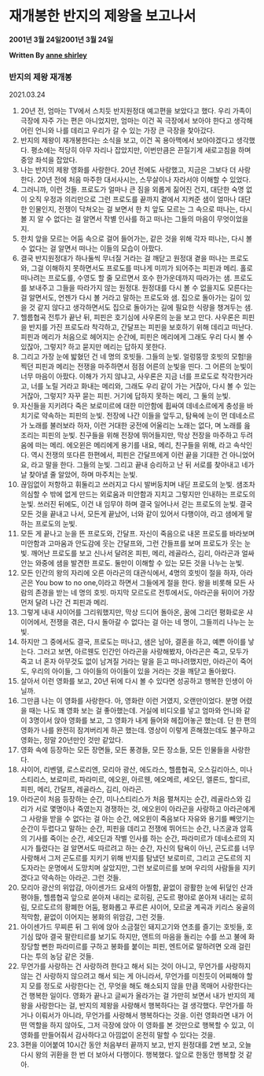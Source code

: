 # 재개봉한 반지의 제왕을 보고나서

**2001년 3월 24일2001년 3월 24일**

**Written By [anne shirley](https://springtail-papaya-hefh.squarespace.com/essay?author=600ccc46fca7d614a7dbe498)**

### 반지의 제왕 재개봉

2021.03.24

1. 20년 전, 엄마는 TV에서 스치듯 반지원정대 예고편을 보았다고 했다. 우리 가족이 극장에 자주 가는 편은 아니었지만, 엄마는 이건 꼭 극장에서 보아야 한다고 생각해 어린 언니와 나를 데리고 우리가 갈 수 있는 가장 큰 극장을 찾아갔다.
2. 반지의 제왕이 재개봉한다는 소식을 보고, 이건 꼭 용아맥에서 보아야겠다고 생각했다. 평소에는 적당히 아무 자리나 잡았지만, 이번만큼은 끈질기게 새로고침을 하며 중앙 좌석을 잡았다.
3. 나는 반지의 제왕 영화를 사랑한다. 20년 전에도 사랑했고, 지금은 그보다 더 사랑한다. 20년 전에 처음 마주한 대서사시는, 스무살이나 자라서야 이해할 수 있었다.
4. 그러니까, 이런 것들. 프로도가 얼마나 큰 짐을 외롭게 짊어진 건지, 대단한 숙명 없이 오직 우정과 의리만으로 그런 프로도를 끝까지 곁에서 지켜준 샘이 얼마나 대단한 인물인지, 전쟁이 닥쳐오는 걸 보면서 한 치 앞도 모르는 그 속으로 떠나는, 다시 볼 지 알 수 없다는 걸 알면서 작별 인사를 하고 떠나는 그들의 마음이 무엇이었을지.
5. 한치 앞을 모르는 어둠 속으로 걸어 들어가는, 같은 것을 위해 각자 떠나는, 다시 볼 수 없다는 걸 알면서 떠나는 이들의 모습이 아팠다.
6. 결국 반지원정대가 하나둘씩 무너질 거라는 걸 깨닫고 원정대 곁을 떠나는 프로도와, 그걸 이해하지 못하면서도 프로도를 떠나게 미끼가 되어주는 피핀과 메리. 홀로 떠나려는 프로도를, 수영도 할 줄 모르면서 호수 한가운데까지 따라가는 샘. 프로도를 보내주고 그들을 따라가지 않는 원정대. 원정대를 다시 볼 수 없을지도 모른다는 걸 알면서도, 언젠가 다시 볼 거라고 말하는 프로도와 샘. 집으로 돌아가는 길이 있을 것 같지 않다고 생각하면서도 집으로 돌아가는 길에 필요한 식량을 챙겨두는 샘.
7. 헬름협곡 전투가 끝난 뒤, 피핀은 호기심에 사우론의 눈을 보고 만다. 사우론은 피핀을 반지를 가진 프로도라 착각하고, 간달프는 피핀을 보호하기 위해 데리고 떠난다. 피핀과 메리가 처음으로 헤어지는 순간에, 피핀은 메리에게 그래도 우리 다시 볼 수 있잖아, 그렇지? 하고 묻지만 메리는 답하지 못한다.
8. 그리고 가장 눈에 밟혔던 건 네 명의 호빗들. 그들의 눈빛. 얼렁뚱땅 호빗의 모험!을 찍던 피핀과 메리는 전쟁을 마주하면서 점점 어른의 눈빛을 띤다. 그 어른의 눈빛이 너무 마음이 아팠다. 이해가 가지 않냐고, 사우론은 지금 너를 프로도로 착각한거라고, 너를 노릴 거라고 화내는 메리와, 그래도 우리 같이 가는 거잖아, 다시 볼 수 있는 거잖아, 그렇지? 자꾸 묻는 피핀. 거기에 답하지 못하는 메리, 그 둘의 눈빛.
9. 자신들을 지키려다 죽은 보로미르에 대한 미안함에 휩싸여 데네소르에게 충성을 바치기로 약속하는 피핀의 눈빛. 전장에 나간 이들을 앞두고, 탐욕에 눈이 먼 데네소르가 노래를 불러보라 하자, 이런 거대한 궁전에 어울리는 노래는 없다, 며 노래를 읊조리는 피핀의 눈빛. 친구들을 위해 전장에 뛰어들지만, 막상 전장을 마주하고 두려움에 떠는 메리. 에오윈은 메리에게 용기를 내요, 메리, 친구들을 위해, 라고 속삭인다. 역시 전쟁의 또다른 한편에서, 피핀은 간달프에게 이런 끝을 기대한 건 아니었어요, 라고 말을 한다. 그들의 눈빛. 그리고 끝내 승리하고 난 뒤 서로를 찾아내고 네가 날 찾아낼 줄 알았어, 하며 마주치는 눈빛.
10. 끊임없이 저항하고 휘둘리고 쓰러지고 다시 발버둥치며 내딛 프로도의 눈빛. 샘조차 의심할 수 밖에 없게 만드는 외로움과 미안함과 지치고 그렇지만 인내하는 프로도의 눈빛. 쓰러진 뒤에도, 이건 내 임무야 하며 결국 일어나서 걷는 프로도의 눈빛. 결국 모든 것을 끝내고 나서, 모든게 끝났어, 너와 같이 있어서 다행이야, 라고 샘에게 말하는 프로도의 눈빛.
11. 모든 게 끝나고 눈을 뜬 프로도와, 간달프. 자신이 죽음으로 내몬 프로도를 바라보며 미안함과 고마움과 안도감에 웃는 간달프와, 그런 간들프를 보며 프로도가 웃는 눈빛. 깨어난 프로도를 보고 신나서 달려온 피핀, 메리, 레골라스, 김리, 아라곤과 얼싸안는 와중에 샘을 발견한 프로도. 둘만이 이해할 수 있는 모든 것을 나누는 눈빛.
12. 모든 인간의 왕의 자리에 오른 아라곤의 대관식에서, 4명의 호빗이 절을 하자, 아라곤은 You bow to no one,이라고 하면서 그들에게 절을 한다. 왕을 비롯해 모든 사람의 존경을 받는 네 명의 호빗. 마지막 모르도르 전투에서도, 아라곤을 뒤이어 가장 먼저 달려 나간 건 피핀과 메리.
13. 그렇게 내내 샤이어를 그리워했지만, 막상 드디어 돌아온, 꿈에 그리던 평화로운 샤이어에서, 전쟁을 겪은, 다시 돌아갈 수 없다는 걸 아는 네 명이, 그들끼리 나누는 눈빛.
14. 하지만 그 중에서도 결국, 프로도는 떠나고, 샘은 남아, 결혼을 하고, 예쁜 아이를 낳는다. 그러고 보면, 아르웬도 인간인 아라곤을 사랑해봤자, 아라곤은 죽고, 모두가 죽고 너 혼자 아무것도 없이 남겨질 거라는 말을 듣고 떠나려했지만, 아라곤이 죽어도, 우리의 아이들, 그 아이들의 아이들이 있을 거라는 것을 깨닫고 돌아왔다.
15. 살아서 이런 영화를 보고, 20년 뒤에 다시 볼 수 있다면 성공하고 행복한 인생이 아닐까.
16. 그만큼 나는 이 영화를 사랑한다. 아, 영화란 이런 거였지, 오랜만이었다. 분명 어렸을 때는 나도 꽤 영화 보는 걸 좋아했는데. 거실에 비디오를 넣고 엄마와 언니와 같이 3명이서 앉아 영화를 보고, 그 영화가 내게 들어와 헤집어놓곤 했는데. 단 한 편의 영화가 나를 완전히 잠겨버리게 하곤 했는데. 영상이 이렇게 흔해졌는데도 불구하고 영화는, 정말 20년만인 것만 같았다.
17. 영화 속에 등장하는 모든 장면들, 모든 풍경들, 모든 장소들, 모든 인물들을 사랑한다.
18. 샤이어, 리벤델, 로스로리엔, 모리아 광산, 에도라스, 헬름협곡, 오스길리아스, 미나스티리스, 보로미르, 파라미르, 에오윈, 아르웬, 에오메르, 세오딘, 엘론드, 할디르, 피핀, 메리, 간달프, 레골라스, 김리, 아라곤.
19. 아라곤이 처음 등장하는 순간, 미나스티리스가 처음 펼쳐지는 순간, 레골라스와 김리가 서로 몇명이나 죽였는지 경쟁하는 것, 에오윈이 아라곤을 사랑하고 아라곤에게 그 사랑을 받을 수 없다는 걸 아는 순간, 에오윈이 죽음보다 자유와 용기를 빼앗기는 순간이 두렵다고 말하는 순간, 피핀을 데리고 전쟁에 뛰어드는 순간, 나즈굴과 암흑의 기사를 죽이는 순간, 세오딘과 작별 인사를 하는 순간, 파라미르가 데네소르의 지시가 틀렸다는 걸 알면서도 따르려고 하는 순간, 자신의 탐욕이 아닌, 곤도르를 너무 사랑해서 그저 곤도르를 지키기 위해 반지를 탐냈던 보로미르, 그리고 곤도르의 지도자라는 운명에서 도망치며 살았지만, 그런 보로미르를 보며 우리의 사람들을 지키겠다고 약속하는 아라곤. 그런 것들.
20. 모리아 광산의 위압감, 아이센가드 요새의 아찔함, 끝없이 광활한 눈에 뒤덮인 산과 평야들, 헬름협곡 앞으로 쏟아져 내리는 로히림, 곤도르 평야로 쏟아져 내리는 로히림, 모르도르의 황폐한 어둠, 평화롭고 푸르른 샤이어, 모르굴 계곡과 키리스 웅골의 적막함, 끝없이 이어지는 봉화의 위암감, 그런 것들.
21. 아이센가드 무찌른 뒤 그 위에 앉아 소금절인 돼지고기와 연초를 즐기는 호빗들, 호기심 많아 결국 팔란티르를 보기도 하지만, 엔트의 마음을 돌리는 수를 쓰고 불에 화장당할 뻔한 파라미르를 구하고 봉화를 붙이는 피핀, 엔트어로 말하려면 오래 걸린다는 투의 농담 같은 것들.
22. 무언가를 사랑하는 건 사랑하려 한다고 해서 되는 것이 아니고, 무언가를 사랑하지 않는 건 사랑하지 않으려고 해서 되는 게 아니라서, 무언가를 미친듯이 어찌해야 할지 모를 정도로 사랑한다는 건, 무엇을 해도 해소되지 않을 만큼 목매어 사랑한다는 건 행복한 일이다. 영화가 끝나고 글씨가 올라가는 걸 가만히 보면서 내가 반지의 제왕을 사랑한다는 걸, 반지의 제왕을 사랑해서 행복하다는 걸 생각했다. 무언가를 하거나 이뤄서가 아니라, 무언가를 사랑해서 행복하다는 것을. 이런 영화라면 내가 어떤 역할을 하지 않아도, 그저 극장에 앉아 이 영화를 본 것만으로 행복할 수 있고, 이 영화를 만들어줘서 감사하다고 아낌없이 온전히 말할 수 있다는 것을.
23. 3편을 이어붙여 10시간 동안 처음부터 끝까지 보고, 반지 원정대를 2번 보고, 오늘 다시 왕의 귀환을 한 번 더 보아서 다행이다. 행복했다. 앞으로 한동안 행복할 것 같아.